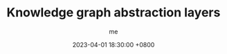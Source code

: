 ---
title: Knowledge graph abstraction layers
description: >-
  Master's thesis about knowledge raph abstraction layers
author: me
date: 2023-04-01 18:30:00 +0800
categories: [Blog]
tags: [ML, Research, Deep Learning, Graph Theory]
pin: true
---